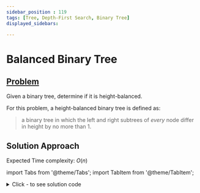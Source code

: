 ```yaml
---
sidebar_position : 119
tags: [Tree, Depth-First Search, Binary Tree]
displayed_sidebars:

---
```


# Balanced Binary Tree

## [Problem](https://leetcode.com/problems/balanced-binary-tree/)

<p>Given a binary tree, determine if it is height-balanced.</p>

<p>For this problem, a height-balanced binary tree is defined as:</p>

<blockquote>
<p>a binary tree in which the left and right subtrees of <em>every</em> node differ in height by no more than 1.</p>
</blockquote>

## Solution Approach

Expected Time complexity: $O(n)$

import Tabs from '@theme/Tabs';
import TabItem from '@theme/TabItem';

<details><summary>Click - to see solution code</summary>

<Tabs>
<TabItem value="cpp" label="C++">

```cpp
class Solution {
    bool ans;
    map<TreeNode*, int> mp;

   public:
    void traverse(TreeNode* root) {
        if (!root) return;
        traverse(root->left);
        traverse(root->right);
        mp[root] = 0;
        int diff = 0;
        if (root->left) {
            mp[root] = max(mp[root], mp[root->left] + 1);
            diff = mp[root->left] + 1;
        }
        if (root->right) {
            mp[root] = max(mp[root], mp[root->right] + 1);
            diff -= mp[root->right] + 1;
        }
        diff = abs(diff);
        if (diff > 1) ans = false;
    }

    bool isBalanced(TreeNode* root) {
        ans = true;
        traverse(root);
        return ans;
    }
};

```
</TabItem>
</Tabs>

</details>
